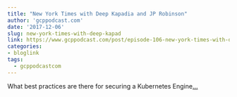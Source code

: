 ```yaml
---
title: "New York Times with Deep Kapadia and JP Robinson"
author: 'gcppodcast.com'
date: '2017-12-06'
slug: new-york-times-with-deep-kapad
link: https://www.gcppodcast.com/post/episode-106-new-york-times-with-deep-kapadia-and-jp-robinson/
categories:
- bloglink
tags:
  - gcppodcastcom
---
```


What best practices are there for securing a Kubernetes Engine[... <i class="fas fa-external-link-alt"></i>](https://www.gcppodcast.com/post/episode-106-new-york-times-with-deep-kapadia-and-jp-robinson/)

